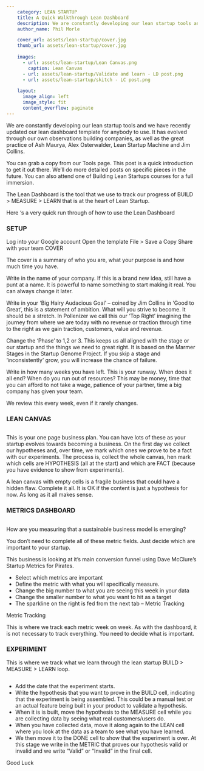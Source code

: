 ```yaml
---
    category: LEAN STARTUP
    title: A Quick Walkthrough Lean Dashboard
    description: We are constantly developing our lean startup tools and we have recently updated our lean dashboard template for anybody to use. It has evolved through our own observations building companies, as well as the great practice of Ash Maurya, Alex Osterwalder, Lean Startup Machine and Jim Collins. You can grab a copy from our Tools page. This post is a quick introduction to get it out there. We’ll do more detailed posts on specific pieces in the future. You can also attend one of Building Lean Startups courses for a full immersion.
    author_name: Phil Morle

    cover_url: assets/lean-startup/cover.jpg
    thumb_url: assets/lean-startup/cover.jpg
    
    images: 
      - url: assets/lean-startup/Lean Canvas.png
        caption: Lean Canvas
      - url: assets/lean-startup/Validate and learn - LD post.png
      - url: assets/lean-startup/skitch - LC post.png
      
    layout:
      image_align: left
      image_style: fit
      content_overflow: paginate
---
```


We are constantly developing our lean startup tools and we have recently updated our lean dashboard template for anybody to use. It has evolved through our own observations building companies, as well as the great practice of Ash Maurya, Alex Osterwalder, Lean Startup Machine and Jim Collins.


You can grab a copy from our Tools page. This post is a quick introduction to get it out there. We’ll do more detailed posts on specific pieces in the future. You can also attend one of Building Lean Startups courses for a full immersion.

The Lean Dashboard is the tool that we use to track our progress of BUILD > MEASURE > LEARN that is at the heart of Lean Startup.

Here ‘s a very quick run through of how to use the Lean Dashboard


### SETUP

Log into your Google account
Open the template
File > Save a Copy
Share with your team
COVER

The cover is a summary of who you are, what your purpose is and how much time you have.

Write in the name of your company. If this is a brand new idea, still have a punt at a name. It is powerful to name something to start making it real. You can always change it later.

Write in your ‘Big Hairy Audacious Goal’ – coined by Jim Collins in ‘Good to Great’, this is a statement of ambition. What will you strive to become. It should be a stretch. In Pollenizer we call this our ‘Top Right’ imagining the journey from where we are today with no revenue or traction through time to the right as we gain traction, customers, value and revenue.

Change the ‘Phase’ to 1,2 or 3. This keeps us all aligned with the stage or our startup and the things we need to great right. It is based on the Marmer Stages in the Startup Genome Project. If you skip a stage and ‘inconsistently’ grow, you will increase the chance of failure.

Write in how many weeks you have left. This is your runway. When does it all end? When do you run out of resources? This may be money, time that you can afford to not take a wage, patience of your partner, time a big company has given your team.

We review this every week, even if it rarely changes.

### LEAN CANVAS
<img data-media-id="images:1" width=80%>

This is your one page business plan. You can have lots of these as your startup evolves towards becoming a business. On the first day we collect our hypotheses and, over time, we mark which ones we prove to be a fact with our experiments. The process is, collect the whole canvas, hen mark which cells are HYPOTHESIS (all at the start) and which are FACT (because you have evidence to show from experiments).

A lean canvas with empty cells is a fragile business that could have a hidden flaw. Complete it all. It is OK if the content is just a hypothesis for now. As long as it all makes sense.

### METRICS DASHBOARD
<img data-media-id="images:3" width=80%>

How are you measuring that a sustainable business model is emerging?

You don’t need to complete all of these metric fields. Just decide which are important to your startup.

This business is looking at it’s main conversion funnel using Dave McClure’s Startup Metrics for Pirates.

- Select which metrics are important
- Define the metric with what you will specifically measure.
- Change the big number to what you are seeing this week in your data
- Change the smaller number to what you want to hit as a target
- The sparkline on the right is fed from the next tab – Metric Tracking

Metric Tracking

This is where we track each metric week on week. As with the dashboard, it is not necessary to track everything. You need to decide what is important.

### EXPERIMENT

This is where we track what we learn through the lean startup BUILD > MEASURE > LEARN loop.

<img data-media-id="images:2" width=60%>

- Add the date that the experiment starts.
- Write the hypothesis that you want to prove in the BUILD cell, indicating that the experiment is being assembled. This could be a manual test or an actual feature being built in your product to validate a hypothesis.
- When it is is built, move the hypothesis to the MEASURE cell while you are collecting data by seeing what real customers/users do.
- When you have collected data, move it along again to the LEAN cell where you look at the data as a team to see what you have learned.
- We then move it to the DONE cell to show that the experiment is over. At this stage we write in the METRIC that proves our hypothesis valid or invalid and we write “Valid” or “Invalid” in the final cell.

Good Luck
